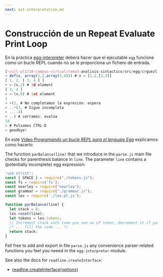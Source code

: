 ```yaml
---
next: ast-interpretation.md
---
```

# Construcción de un Repeat Evaluate Print Loop

En la práctica [egg-interpreter](/practicas/egg-interpreter/) deberá hacer  que el ejecutable `egg` funcione como un bucle REPL cuando no se le proporciona un fichero de entrada. 


```js
[~/ull-pl1718-campus-virtual/tema3-analisis-sintactico/src/egg/crguezl-egg(private)]$ bin/egg.js
> def(x, array(1,2,array(3,4))) # x = [1,2,[3,4]]
[ 1, 2, [ 3, 4 ] ]
> <-(x,2) # 3d element
[ 3, 4 ]
> <-(x,0) # 1st element
1
> +(2, # No completamos la expresión: espera
> ..*(3, # Sigue incompleta
> ....4)
> ..) # cerramos: evalúa
14
> # Pulsamos CTRL-D
> goodbye!
```

En este [Vídeo *Programando un bucle REPL para el lenguaje Egg*](https://youtu.be/5gIlt6r29lw) explicamos como hacerlo

<youtube id="5gIlt6r29lw"></youtube>

The function `parBalance(line)` that we introduce in the `parse.js` main file checks for parenthesis balance in `line`. The parameter `line` contains a (potentially incomplete)
egg expression:


```js
'use strict';
const { SPACE } = require("./tokens.js");
const fs = require('fs');
const nearley = require("nearley");
const grammar = require("./grammar.js");
const lex = require('./lex-pl.js');

function parBalance(line) {
  let stack = 0;
  lex.reset(line);
  let tokens = lex.tokens;
  // Increment stack each time you see an LP token, decrement it if you see a RP 
  /* ... fill the code ... */
  return stack;
}
```

Fell free to add and export in file `parse.js`  any convenience parser-related functions you feel you neeed in the `egg-interpreter` module.


See also the docs for `readline.createInterface`:

* [readline.createInterface(options)](https://nodejs.org/api/readline.html#readlinecreateinterfaceoptions)
